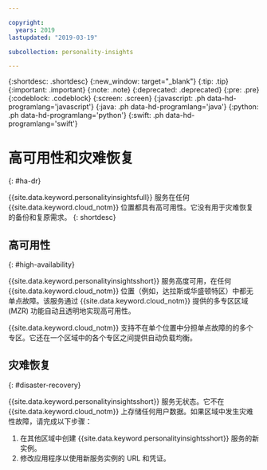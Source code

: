 ```yaml
---

copyright:
  years: 2019
lastupdated: "2019-03-19"

subcollection: personality-insights

---
```


{:shortdesc: .shortdesc}
{:new_window: target="_blank"}
{:tip: .tip}
{:important: .important}
{:note: .note}
{:deprecated: .deprecated}
{:pre: .pre}
{:codeblock: .codeblock}
{:screen: .screen}
{:javascript: .ph data-hd-programlang='javascript'}
{:java: .ph data-hd-programlang='java'}
{:python: .ph data-hd-programlang='python'}
{:swift: .ph data-hd-programlang='swift'}

# 高可用性和灾难恢复
{: #ha-dr}

{{site.data.keyword.personalityinsightsfull}} 服务在任何 {{site.data.keyword.cloud_notm}} 位置都具有高可用性。它没有用于灾难恢复的备份和复原需求。
{: shortdesc}

## 高可用性
{: #high-availability}

{{site.data.keyword.personalityinsightsshort}} 服务高度可用，在任何 {{site.data.keyword.cloud_notm}} 位置（例如，达拉斯或华盛顿特区）中都无单点故障。该服务通过 {{site.data.keyword.cloud_notm}} 提供的多专区区域 (MZR) 功能自动且透明地实现高可用性。

{{site.data.keyword.cloud_notm}} 支持不在单个位置中分担单点故障的的多个专区。它还在一个区域中的各个专区之间提供自动负载均衡。

## 灾难恢复
{: #disaster-recovery}

{{site.data.keyword.personalityinsightsshort}} 服务无状态。它不在 {{site.data.keyword.cloud_notm}} 上存储任何用户数据。如果区域中发生灾难性故障，请完成以下步骤：

1.  在其他区域中创建 {{site.data.keyword.personalityinsightsshort}} 服务的新实例。
1.  修改应用程序以使用新服务实例的 URL 和凭证。
